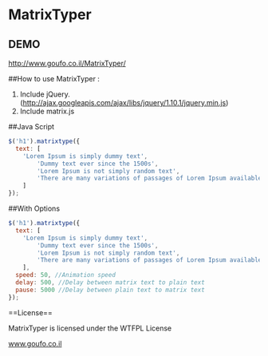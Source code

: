 MatrixTyper
===========
## DEMO
http://www.goufo.co.il/MatrixTyper/

##How to use MatrixTyper :

1. Include jQuery. (http://ajax.googleapis.com/ajax/libs/jquery/1.10.1/jquery.min.js)
2. Include matrix.js

##Java Script 
```javascript
$('h1').matrixtype({
  text: [
    'Lorem Ipsum is simply dummy text',
		'Dummy text ever since the 1500s',
		'Lorem Ipsum is not simply random text',
		'There are many variations of passages of Lorem Ipsum available'
	]
});
```
##With Options
```javascript
$('h1').matrixtype({
  text: [
    'Lorem Ipsum is simply dummy text',
		'Dummy text ever since the 1500s',
		'Lorem Ipsum is not simply random text',
		'There are many variations of passages of Lorem Ipsum available'
	],
  speed: 50, //Animation speed
  delay: 500, //Delay between matrix text to plain text
  pause: 5000 //Delay between plain text to matrix text
});
```

==License==

MatrixTyper is licensed under the WTFPL License

www.goufo.co.il
